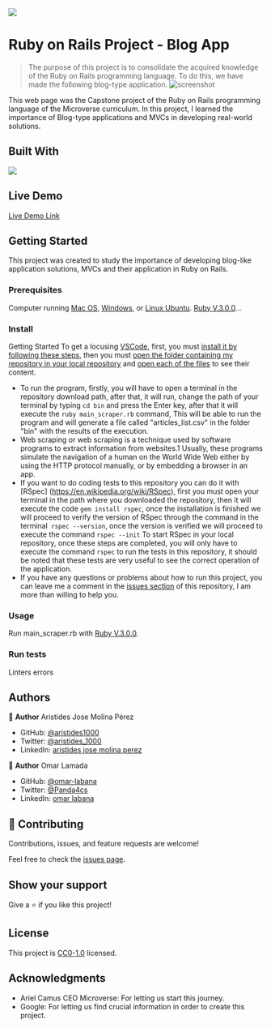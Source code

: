 ![](https://img.shields.io/badge/-Ruby_on_Rails-rgb(255%2C%2000%2C%2000)?style=plastic&logo=ruby-on-rails)

# Ruby on Rails Project - Blog App

> The purpose of this project is to consolidate the acquired knowledge of the Ruby on Rails programming language. To do this, we have made the following blog-type application.
![screenshot](./app_screenshot.png)

This web page was the Capstone project of the Ruby on Rails programming language of the Microverse curriculum.
In this project, I learned the importance of Blog-type applications and MVCs in developing real-world solutions.

## Built With

![](https://img.shields.io/badge/-Ruby_on_Rails-rgb(255%2C%2000%2C%2000)?style=plastic&logo=ruby-on-rails)

## Live Demo

[Live Demo Link](https://paiza.io/projects/aZiKP90ToWQC0d_EPdJXBQ)

## Getting Started

This project was created to study the importance of developing blog-like application solutions, MVCs and their application in Ruby on Rails.

### Prerequisites

Computer running [Mac OS](https://www.apple.com/macos/big-sur/), [Windows](https://www.microsoft.com/en-us/software-download/windows10), or [Linux Ubuntu](https://ubuntu.com/download). [Ruby V.3.0.0](https://www.ruby-lang.org/es/downloads/)...

### Install

Getting Started
To get a locusing [VSCode](https://code.visualstudio.com/), first, you must [install it by following these steps](https://code.visualstudio.com/docs), then you must [open the folder containing my repository in your local repository](https://thisdavej.com/right-click-on-windows-folder-and-open-with-visual-studio-code/#:~:text=You%20can%20now%20navigate%20to,with%20VS%20Code%E2%80%9D%20as%20well.) and [open each of the files](https://code.visualstudio.com/docs/editor/editingevolved) to see their content.
- To run the program, firstly, you will have to open a terminal in the repository download path, after that, it will run, change the path of your terminal by typing `cd bin` and press the Enter key, after that it will execute the `ruby main_scraper.rb` command, This will be able to run the program and will generate a file called "articles_list.csv" in the folder "bin" with the results of the execution.
- Web scraping or web scraping is a technique used by software programs to extract information from websites.1 Usually, these programs simulate the navigation of a human on the World Wide Web either by using the HTTP protocol manually, or by embedding a browser in an app.
- If you want to do coding tests to this repository you can do it with [RSpec] (https://en.wikipedia.org/wiki/RSpec), first you must open your terminal in the path where you downloaded the repository, then it will execute the code `gem install rspec`, once the installation is finished we will proceed to verify the version of RSpec through the command in the terminal` rspec --version`, once the version is verified we will proceed to execute the command `rspec --init` To start RSpec in your local repository, once these steps are completed, you will only have to execute the command `rspec` to run the tests in this repository, it should be noted that these tests are very useful to see the correct operation of the application.
- If you have any questions or problems about how to run this project, you can leave me a comment in the [issues section](https://github.com/aristides1000/ruby_capstone_project_scraper/issues) of this repository, I am more than willing to help you.

### Usage
Run main_scraper.rb with [Ruby V.3.0.0](https://www.ruby-lang.org/es/downloads/).

### Run tests
Linters errors

## Authors

👤 **Author**
Aristides Jose Molina Pérez

- GitHub: [@aristides1000](https://github.com/aristides1000)
- Twitter: [@aristides_1000](https://twitter.com/@aristides_1000)
- LinkedIn: [aristides jose molina perez](https://www.linkedin.com/in/aristides-jose-molina-perez-09b0579a)

👤 **Author**
Omar Lamada

- GitHub: [@omar-labana](https://github.com/omar-labana)
- Twitter: [@Panda4cs](https://twitter.com/Panda4cs)
- LinkedIn: [omar labana](https://www.linkedin.com/in/omar-labana/)

## 🤝 Contributing

Contributions, issues, and feature requests are welcome!

Feel free to check the [issues page](https://github.com/aristides1000/blog-app/issues).

## Show your support

Give a ⭐️ if you like this project!

## License

This project is [CC0-1.0](LICENSE) licensed.

## Acknowledgments

- Ariel Camus CEO Microverse: For letting us start this journey.
- Google: For letting us find crucial information in order to create this project.
